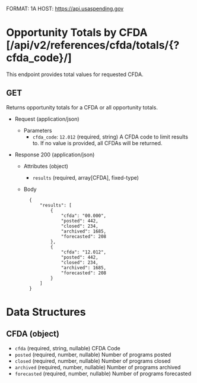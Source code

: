 FORMAT: 1A
HOST: https://api.usaspending.gov

# Opportunity Totals by CFDA [/api/v2/references/cfda/totals/{?cfda_code}/]

This endpoint provides total values for requested CFDA.

## GET

Returns opportunity totals for a CFDA or all opportunity totals.

+ Request (application/json)
    + Parameters
        + `cfda_code`: `12.012` (required, string)
            A CFDA code to limit results to. If no value is provided, all CFDAs will be returned.

+ Response 200 (application/json)
    + Attributes (object)
        + `results` (required, array[CFDA], fixed-type)

    + Body

            {
                "results": [
                    {
                        "cfda": "00.000",
                        "posted": 442,
                        "closed": 234,
                        "archived": 1685,
                        "forecasted": 208
                    },
                    {
                        "cfda": "12.012",
                        "posted": 442,
                        "closed": 234,
                        "archived": 1685,
                        "forecasted": 208
                    }
                ]
            }

# Data Structures
## CFDA (object)
+ `cfda` (required, string, nullable)
    CFDA Code
+ `posted` (required, number, nullable)
    Number of programs posted
+ `closed` (required, number, nullable)
    Number of programs closed
+ `archived` (required, number, nullable)
    Number of programs archived
+ `forecasted` (required, number, nullable)
    Number of programs forecasted
